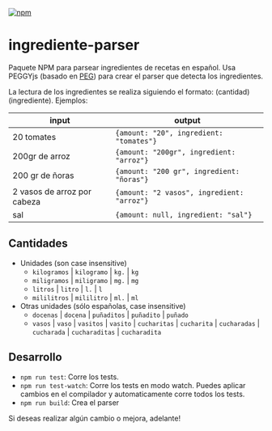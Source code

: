 [![npm](https://img.shields.io/npm/v/ingrediente-parser?color=green-light)](https://www.npmjs.com/package/ingrediente-parser)


# ingrediente-parser
Paquete NPM para parsear ingredientes de recetas en español. Usa PEGGYjs (basado en [PEG](https:/en.wikipedia.org/wiki/Parsing_expression_grammar)) para crear el parser que detecta los ingredientes.

La lectura de los ingredientes se realiza siguiendo el formato: (cantidad) (ingrediente). Ejemplos:

| input | output |
| --- | --- |
| 20 tomates | `{amount: "20", ingredient: "tomates"}` |
| 200gr de arroz | `{amount: "200gr", ingredient: "arroz"}` |
| 200 gr de ñoras | `{amount: "200 gr", ingredient: "ñoras"}` |
| 2 vasos de arroz por cabeza | `{amount: "2 vasos", ingredient: "arroz"}` |
| sal | `{amount: null, ingredient: "sal"}` |

## Cantidades
- Unidades (son case insensitive)
  - `kilogramos` | `kilogramo` | `kg.` | `kg`
  - `miligramos` | `miligramo` | `mg.` | `mg`
  - `litros` | `litro` | `l.` | `l`
  - `mililitros` | `mililitro` | `ml.` | `ml`
- Otras unidades (sólo españolas, case insensitive)
  - `docenas` | `docena` | `puñaditos` | `puñadito` | `puñado`
  - `vasos` | `vaso` | `vasitos` | `vasito` | `cucharitas` | `cucharita` | `cucharadas` | `cucharada` | `cucharaditas` | `cucharadita`



## Desarrollo
- `npm run test`: Corre los tests.
- `npm run test-watch`: Corre los tests en modo watch. Puedes aplicar cambios en el compilador y automaticamente corre todos los tests.
- `npm run build`: Crea el parser

Si deseas realizar algún cambio o mejora, adelante!
